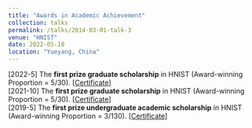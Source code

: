```yaml
---
title: "Awards in Academic Achievement"
collection: talks
permalink: /talks/2014-03-01-talk-3
venue: "HNIST"
date: 2022-05-10
location: "Yueyang, China"
---
```


[2022-5] The **first prize graduate scholarship** in HNIST (Award-winning Proportion = 5/30). [<a href="./homepage_files/Imperial_certificate.pdf">Certificate</a>]
<br>
[2021-10] The **first prize graduate scholarship** in HNIST (Award-winning Proportion = 5/30). [<a href="./homepage_files/Imperial_certificate.pdf">Certificate</a>]
<br>
[2019-5] The **first prize undergraduate academic scholarship** in HNIST (Award-winning Proportion = 3/130). [<a href="./homepage_files/Imperial_certificate.pdf">Certificate</a>]
<br>
